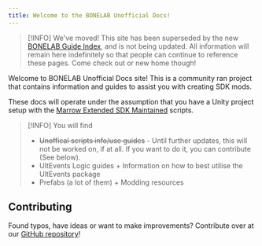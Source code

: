 ```yaml
---
title: Welcome to the BONELAB Unofficial Docs!
---
```


> [!INFO] We've moved!
> This site has been superseded by the new [BONELAB Guide Index](https://lava-pals.github.io/bl-guide-index), and is not being updated. All information will remain here indefinitely so that people can continue to reference these pages. Come check out or new home though!

Welcome to BONELAB Unofficial Docs site! This is a community ran project that contains information and guides to assist you with creating SDK mods.

These docs will operate under the assumption that you have a Unity project setup with the [Marrow Extended SDK Maintained](https://github.com/notnotnotswipez/Marrow-ExtendedSDK-MAINTAINED) scripts.

> [!INFO] You will find
> - ~~Unoffical scripts info/use guides~~ - Until further updates, this will not be worked on, if at all. If you want to do it, you can contribute (See below).
> - UltEvents Logic guides  + Information on how to best utilise the UltEvents package
> - Prefabs (a lot of them) + Modding resources

## Contributing

Found typos, have ideas or want to make improvements? Contribute over at our [GitHub repository](https://github.com/Lava-Pals/bl-unofficial-docs)!